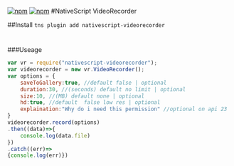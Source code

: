 [![npm](https://img.shields.io/npm/v/nativescript-videorecorder.svg)](https://www.npmjs.com/package/nativescript-videorecorder)
[![npm](https://img.shields.io/npm/dt/nativescript-videorecorder.svg?label=npm%20downloads)](https://www.npmjs.com/package/nativescript-videorecorder)
#NativeScript VideoRecorder

##Install
`tns plugin add nativescript-videorecorder`

#

###Useage

```js
var vr = require("nativescript-videorecorder");
var videorecorder = new vr.VideoRecorder();
var options = {
    saveToGallery:true, //default false | optional
    duration:30, //(seconds) default no limit | optional
    size:10, //(MB) default none | optional
    hd:true, //default  false low res | optional
    explaination:"Why do i need this permission" //optional on api 23
}
videorecorder.record(options)
.then((data)=>{
    console.log(data.file)
})
.catch((err)=>
{console.log(err)})
```
